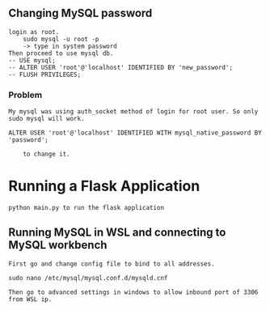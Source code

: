 

## Changing MySQL password
	login as root.
		sudo mysql -u root -p
		-> type in system password
	Then proceed to use mysql db.
	-- USE mysql;
	-- ALTER USER 'root'@'localhost' IDENTIFIED BY 'new_password';
	-- FLUSH PRIVILEGES;
### Problem
	My mysql was using auth_socket method of login for root user. So only sudo mysql will work.
	
	ALTER USER 'root'@'localhost' IDENTIFIED WITH mysql_native_password BY 'password'; 

		to change it.


# Running a Flask Application
	python main.py to run the flask application

## Running MySQL in WSL and connecting to MySQL workbench

	First go and change config file to bind to all addresses.

	sudo nano /etc/mysql/mysql.conf.d/mysqld.cnf

	Then go to advanced settings in windows to allow inbound port of 3306 from WSL ip.